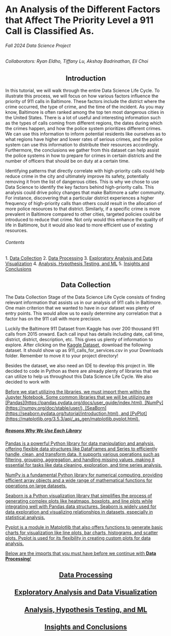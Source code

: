 # **An Analysis of the Different Factors that Affect The Priority Level a 911 Call is Classified As.**

###### Fall 2024 Data Science Project
###### Collaborators: Ryan Eldho, Tiffany Lu, Akshay Badrinathan, Eli Choi

<h2 style="text-align:center;">Introduction</h2>

In this tutorial, we will walk through the entire Data Science Life Cycle. To illustrate this process, we will focus on how various factors influence the priority of 911 calls in Baltimore. These factors include the district where the crime occurred, the type of crime, and the time of the incident. As you may know, Baltimore is often ranked among the top ten most dangerous cities in the United States. There is a lot of useful and interesting information such as the types of calls coming from different regions, the dates during which the crimes happen, and how the police system prioritizes different crimes. We can use this information to inform potential residents like ourselves as to what regions have higher and lower rates of serious crimes, and the police system can use this information to distribute their resources accordingly. Furthermore, the conclusions we gather from this dataset can help assist the police systems in how to prepare for crimes in certain districts and the number of officers that should be on duty at a certain time.

Identifying patterns that directly correlate with high-priority calls could help reduce crime in the city and ultimately improve its safety, potentially removing it from the list of dangerous cities. This is why we chose to use Data Science to identify the key factors behind high-priority calls. This analysis could drive policy changes that make Baltimore a safer community. For instance, discovering that a particular district experiences a higher frequency of high-priority calls than others could result in the allocation of more police resources to that district. Similarly, if a specific crime is more prevalent in Baltimore compared to other cities, targeted policies could be introduced to reduce that crime. Not only would this enhance the quality of life in Baltimore, but it would also lead to more efficient use of existing resources.

<h6 style="text-align:left;">Contents</h6>
1. <a href="#datacollection">Data Collection</a>
2. <a href="#dataprocessing">Data Processing</a> 
3. <a href="#explore">Exploratory Analysis and Data Visualization</a>
4. <a href="#ml">Analysis, Hypothesis Testing, and ML</a>
5. <a href="#insights">Insights and Conclusions</a>

<div id = "datacollection">
<h2 style="text-align:center;">Data Collection</h2>

<p> The Data Collection Stage of the Data Science Life Cycle consists of finding relevant information that assists us in our analysis of 911 calls in Baltimore. One main criterion that we wanted to have in our dataset was plenty of entry points. This would allow us to easily determine any correlation that a factor has on the 911 call with more precision. </p>

<p> Luckily the Baltimore 911 Dataset from Kaggle has over 200 thousand 911 calls from 2015 onward. Each call input has details including date, call time, district, district, description, etc. This gives us plenty of information to explore. After clicking on the <a href = https://www.kaggle.com/datasets/sohier/baltimore-911-calls >Kaggle Dataset</a>, download the following dataset. It should show up as 911_calls_for_services.csv in your Downloads folder. Remember to move it to your project directory! </p>


<p> Besides the dataset, we also need an IDE to develop this project in. We decided to code in Python as there are already plenty of libraries that we can utilize to help us throughout this Data Science Life Cycle. We also decided to work with <a href = [Jupyter Notebook](https://www.codecademy.com/article/introducing-jupyter-notebook#:~:text=Jupyter%20Notebook%20is%20a%20type,%2C%20debugging%2C%20and%20code%20completion.) as you're able to easily write Python code with it. </p>


<p> Before we start utilizing the libraries, we must import them within the Jupyter Notebook. Some common libraries that we will be utilizing are [Pandas](https://pandas.pydata.org/docs/user_guide/index.html), [NumPy](https://numpy.org/doc/stable/user/), [SeaBorn](https://seaborn.pydata.org/tutorial/introduction.html), and [PyPlot](https://matplotlib.org/3.5.3/api/_as_gen/matplotlib.pyplot.html). </p>


##### Reasons Why We Use Each Library


<p> Pandas is a powerful Python library for data manipulation and analysis, offering flexible data structures like DataFrames and Series to efficiently handle, clean, and transform data. It supports various operations such as filtering, grouping, aggregation, and handling missing values, making it essential for tasks like data cleaning, exploration, and time series analysis. </p>


<p> NumPy is a fundamental Python library for numerical computing, providing efficient array objects and a wide range of mathematical functions for operations on large datasets. </p>


<p> Seaborn is a Python visualization library that simplifies the process of generating complex plots like heatmaps, boxplots, and line plots while integrating well with Pandas data structures. Seaborn is widely used for data exploration and visualizing relationships in datasets, especially in statistical analysis. </p>


<p> Pyplot is a module in Matplotlib that also offers functions to generate basic charts for visualization like line plots, bar charts, histograms, and scatter plots. Pyplot is used for its flexibility in creating custom plots for data analysis. </p>


Below are the imports that you must have before we continue with **Data Processing**!

</div>

<div id = "dataprocessing">
<h2 style="text-align:center;">Data Processing</h2>
</div>

<div id = "explore">
<h2 style="text-align:center;">Exploratory Analysis and Data Visualization</h2>
</div>

<div id = "ml">
<h2 style="text-align:center;">Analysis, Hypothesis Testing, and ML</h2>
</div>

<div id = "insights">
<h2 style="text-align:center;">Insights and Conclusions</h2>
</div>
